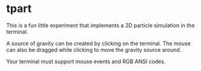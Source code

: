 # tpart

This is a fun little experiment that implements a 2D particle simulation in the terminal.

A source of gravity can be created by clicking on the terminal. The mouse can also be
dragged while clicking to move the gravity source around.

Your terminal must support mouse events and RGB ANSI codes.
